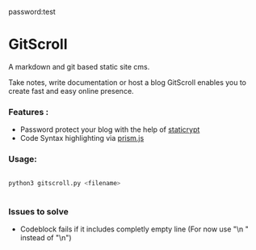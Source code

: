 password:test

# GitScroll

A markdown and git based static site cms.

Take notes, write documentation or host a blog GitScroll enables you to create fast and easy online presence.

### Features : 

* Password protect your blog with the help of [staticrypt](https://github.com/robinmoisson/staticrypt)
* Code Syntax highlighting via [prism.js](https://prismjs.com/index.html)

### Usage:



```bash
 
python3 gitscroll.py <filename>
 
```

### Issues to solve

* Codeblock fails if it includes completly empty line (For now use "\n " instead of "\n") 




